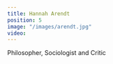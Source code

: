```yaml
---
title: Hannah Arendt
position: 5
image: "/images/arendt.jpg"
video: 
---
```


Philosopher, Sociologist and Critic

